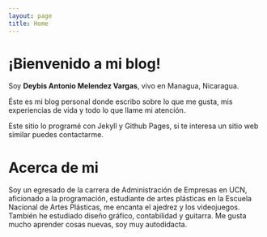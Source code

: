 ```yaml
---
layout: page
title: Home
---
```

# ¡Bienvenido a mi blog!

Soy **Deybis Antonio Melendez Vargas**, vivo en Managua, Nicaragua.

Éste es mi blog personal donde escribo sobre lo que me gusta, mis experiencias de vida y todo lo que llame mi atención.

Este sitio lo programé con Jekyll y Github Pages, si te interesa un sitio web similar puedes contactarme.

# Acerca de mi

Soy un egresado de la carrera de Administración de Empresas en UCN, aficionado a la programación, estudiante de artes plásticas en la Escuela Nacional de Artes Plásticas, me encanta el ajedrez y los videojuegos. También he estudiado diseño gráfico, contabilidad y guitarra. Me gusta mucho aprender cosas nuevas, soy muy autodidacta.